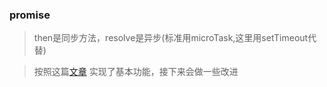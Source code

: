 ### promise

> then是同步方法，resolve是异步(标准用microTask,这里用setTimeout代替)

> 按照这篇[文章](http://tech.meituan.com/promise-insight.html) 实现了基本功能，接下来会做一些改进